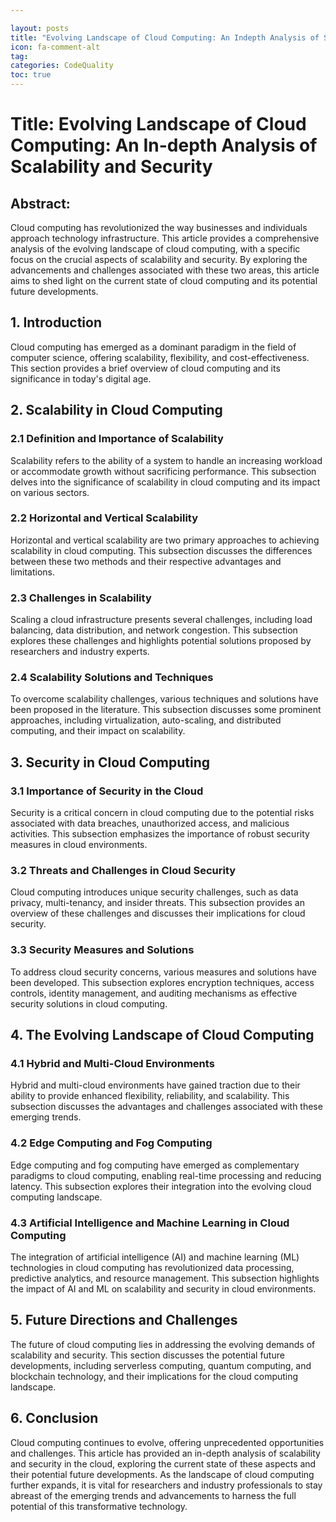 ```yaml
---

layout: posts
title: "Evolving Landscape of Cloud Computing: An Indepth Analysis of Scalability and Security"
icon: fa-comment-alt
tag:      
categories: CodeQuality
toc: true
---
```




# Title: Evolving Landscape of Cloud Computing: An In-depth Analysis of Scalability and Security

## Abstract:
Cloud computing has revolutionized the way businesses and individuals approach technology infrastructure. This article provides a comprehensive analysis of the evolving landscape of cloud computing, with a specific focus on the crucial aspects of scalability and security. By exploring the advancements and challenges associated with these two areas, this article aims to shed light on the current state of cloud computing and its potential future developments.

## 1. Introduction
Cloud computing has emerged as a dominant paradigm in the field of computer science, offering scalability, flexibility, and cost-effectiveness. This section provides a brief overview of cloud computing and its significance in today's digital age.

## 2. Scalability in Cloud Computing
### 2.1 Definition and Importance of Scalability
Scalability refers to the ability of a system to handle an increasing workload or accommodate growth without sacrificing performance. This subsection delves into the significance of scalability in cloud computing and its impact on various sectors.

### 2.2 Horizontal and Vertical Scalability
Horizontal and vertical scalability are two primary approaches to achieving scalability in cloud computing. This subsection discusses the differences between these two methods and their respective advantages and limitations.

### 2.3 Challenges in Scalability
Scaling a cloud infrastructure presents several challenges, including load balancing, data distribution, and network congestion. This subsection explores these challenges and highlights potential solutions proposed by researchers and industry experts.

### 2.4 Scalability Solutions and Techniques
To overcome scalability challenges, various techniques and solutions have been proposed in the literature. This subsection discusses some prominent approaches, including virtualization, auto-scaling, and distributed computing, and their impact on scalability.

## 3. Security in Cloud Computing
### 3.1 Importance of Security in the Cloud
Security is a critical concern in cloud computing due to the potential risks associated with data breaches, unauthorized access, and malicious activities. This subsection emphasizes the importance of robust security measures in cloud environments.

### 3.2 Threats and Challenges in Cloud Security
Cloud computing introduces unique security challenges, such as data privacy, multi-tenancy, and insider threats. This subsection provides an overview of these challenges and discusses their implications for cloud security.

### 3.3 Security Measures and Solutions
To address cloud security concerns, various measures and solutions have been developed. This subsection explores encryption techniques, access controls, identity management, and auditing mechanisms as effective security solutions in cloud computing.

## 4. The Evolving Landscape of Cloud Computing
### 4.1 Hybrid and Multi-Cloud Environments
Hybrid and multi-cloud environments have gained traction due to their ability to provide enhanced flexibility, reliability, and scalability. This subsection discusses the advantages and challenges associated with these emerging trends.

### 4.2 Edge Computing and Fog Computing
Edge computing and fog computing have emerged as complementary paradigms to cloud computing, enabling real-time processing and reducing latency. This subsection explores their integration into the evolving cloud computing landscape.

### 4.3 Artificial Intelligence and Machine Learning in Cloud Computing
The integration of artificial intelligence (AI) and machine learning (ML) technologies in cloud computing has revolutionized data processing, predictive analytics, and resource management. This subsection highlights the impact of AI and ML on scalability and security in cloud environments.

## 5. Future Directions and Challenges
The future of cloud computing lies in addressing the evolving demands of scalability and security. This section discusses the potential future developments, including serverless computing, quantum computing, and blockchain technology, and their implications for the cloud computing landscape.

## 6. Conclusion
Cloud computing continues to evolve, offering unprecedented opportunities and challenges. This article has provided an in-depth analysis of scalability and security in the cloud, exploring the current state of these aspects and their potential future developments. As the landscape of cloud computing further expands, it is vital for researchers and industry professionals to stay abreast of the emerging trends and advancements to harness the full potential of this transformative technology.